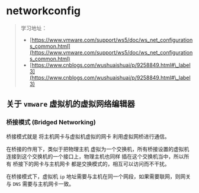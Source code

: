 # networkconfig

> 学习地址：
>
> * [https://www.vmware.com/support/ws5/doc/ws_net_configurations_common.html](https://www.vmware.com/support/ws5/doc/ws_net_configurations_common.html)
> * [https://www.cnblogs.com/wushuaishuai/p/9258849.html#\_label3](https://www.cnblogs.com/wushuaishuai/p/9258849.html#\_label3)

## 关于 `vmware` 虚拟机的虚拟网络编辑器

### 桥接模式 (Bridged Networking)

桥接模式就是 将主机网卡与虚拟机虚拟的网卡 利用虚拟网桥进行通信。

在桥接的作用下，类似于把物理主机 虚拟为一个交换机，所有桥接设置的虚拟机 连接到这个交换机的一个接口上，物理主机也同样 插在这个交换机当中，所以所有 桥接下的网卡与主机网卡 都是交换模式的，相互可以访问而不干扰。

在桥接模式下，虚拟机 `ip` 地址需要与主机在同一个网段，如果需要联网，则网关与 `DNS` 需要与主机网卡一致。
